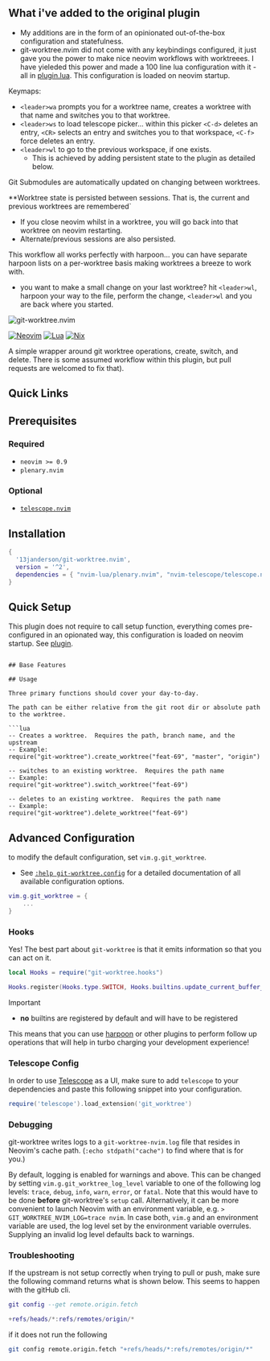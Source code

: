 ## What i've added to the original plugin 
- My additions are in the form of an opinionated out-of-the-box configuration and statefulness.
- git-worktree.nvim did not come with any keybindings configured, it just gave you the power 
  to make nice neovim workflows with worktreees. I have yieleded this power and made a 100 line lua configuration
  with it - all in [plugin.lua](./plugin/plugin.lua). This configuration is loaded on neovim startup.

Keymaps:
- `<leader>wa` prompts you for a worktree name, creates a worktree with that name and switches you to that worktree.
- `<leader>ws` to load telescope picker... within this picker `<C-d>` deletes
an entry, `<CR>` selects an entry and switches you to that workspace, `<C-f>`
force deletes an entry.
- `<leader>wl` to go to the previous workspace, if one exists.
  - This is achieved by adding persistent state to the plugin as detailed below.

Git Submodules are automatically updated on changing between worktrees.

**Worktree state is persisted between sessions. That is, the current and previous worktrees are remembered`
- If you close neovim whilst in a worktree, you will go back into that worktree on neovim restarting.
- Alternate/previous sessions are also persisted.

This workflow all works perfectly with harpoon... you can have separate harpoon lists on a per-worktree basis making worktrees a breeze to work with.
- you want to make a small change on your last worktree? hit `<leader>wl`, harpoon your way to the file, perform the change, `<leader>wl` and you are back
  where you started.

<!-- markdownlint-disable -->

![git-worktree.nvim](https://socialify.git.ci/polarmutex/git-worktree.nvim/image?font=Source%20Code%20Pro&name=1&stargazers=1&theme=Dark)

[![Neovim][neovim-shield]][neovim-url]
[![Lua][lua-shield]][lua-url]
[![Nix][nix-shield]][nix-url]

<!-- markdownlint-restore -->
A simple wrapper around git worktree operations, create, switch, and delete.
There is some assumed workflow within this plugin, but pull requests are
welcomed to fix that).

## Quick Links

## Prerequisites

### Required

-   `neovim >= 0.9`
-   `plenary.nvim`

### Optional

-   [`telescope.nvim`](https://github.com/nvim-telescope/telescope.nvim)

## Installation

```lua
{
  '13janderson/git-worktree.nvim',
  version = '^2',
  dependencies = { "nvim-lua/plenary.nvim", "nvim-telescope/telescope.nvim"}
}
```

## Quick Setup

This plugin does not require to call setup function, everything comes pre-configured in an opionated way, this configuration is loaded on neovim startup. See [plugin](./plugin/plugin.lua).

```

## Base Features

## Usage

Three primary functions should cover your day-to-day.

The path can be either relative from the git root dir or absolute path to the worktree.

```lua
-- Creates a worktree.  Requires the path, branch name, and the upstream
-- Example:
require("git-worktree").create_worktree("feat-69", "master", "origin")

-- switches to an existing worktree.  Requires the path name
-- Example:
require("git-worktree").switch_worktree("feat-69")

-- deletes to an existing worktree.  Requires the path name
-- Example:
require("git-worktree").delete_worktree("feat-69")
```


## Advanced Configuration

to modify the default configuration, set `vim.g.git_worktree`.

-   See [`:help git-worktree.config`](./doc/git-worktree.txt) for a detailed
    documentation of all available configuration options.

```lua
vim.g.git_worktree = {
    ...
}
```

### Hooks

Yes! The best part about `git-worktree` is that it emits information so that you
can act on it.

```lua
local Hooks = require("git-worktree.hooks")

Hooks.register(Hooks.type.SWITCH, Hooks.builtins.update_current_buffer_on_switch)
```

> [!IMPORTANT]
>
> -   **no** builtins are registered
>     by default and will have to be registered

This means that you can use [harpoon](https://github.com/ThePrimeagen/harpoon)
or other plugins to perform follow up operations that will help in turbo
charging your development experience!

### Telescope Config<a name="telescope-config"></a>

In order to use [Telescope](https://github.com/nvim-telescope/telescope.nvim) as a UI,
make sure to add `telescope` to your dependencies and paste this following snippet into your configuration.

```lua
require('telescope').load_extension('git_worktree')
```

### Debugging<a name="debugging"></a>

git-worktree writes logs to a `git-worktree-nvim.log` file that resides in Neovim's cache path. (`:echo stdpath("cache")` to find where that is for you.)

By default, logging is enabled for warnings and above. This can be changed by setting `vim.g.git_worktree_log_level` variable to one of the following log levels: `trace`, `debug`, `info`, `warn`, `error`, or `fatal`. Note that this would have to be done **before** git-worktree's `setup` call. Alternatively, it can be more convenient to launch Neovim with an environment variable, e.g. `> GIT_WORKTREE_NVIM_LOG=trace nvim`. In case both, `vim.g` and an environment variable are used, the log level set by the environment variable overrules. Supplying an invalid log level defaults back to warnings.

### Troubleshooting<a name="troubleshooting"></a>

If the upstream is not setup correctly when trying to pull or push, make sure the following command returns what is shown below. This seems to happen with the gitHub cli.

```lua
git config --get remote.origin.fetch

+refs/heads/*:refs/remotes/origin/*
```

if it does not run the following

```bash
git config remote.origin.fetch "+refs/heads/*:refs/remotes/origin/*"
```

<!-- MARKDOWN LINKS & IMAGES -->

[neovim-shield]: https://img.shields.io/badge/NeoVim-%2357A143.svg?&style=for-the-badge&logo=neovim&logoColor=white
[neovim-url]: https://neovim.io/
[lua-shield]: https://img.shields.io/badge/lua-%232C2D72.svg?style=for-the-badge&logo=lua&logoColor=white
[lua-url]: https://www.lua.org/
[nix-shield]: https://img.shields.io/badge/nix-0175C2?style=for-the-badge&logo=NixOS&logoColor=white
[nix-url]: https://nixos.org/
[luarocks-shield]: https://img.shields.io/luarocks/v/MrcJkb/haskell-tools.nvim?logo=lua&color=purple&style=for-the-badge
[luarocks-url]: https://luarocks.org/modules/polarmutex/git-worktree.nvim
